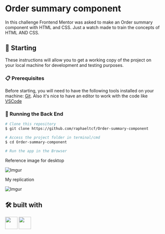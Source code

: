 # Order summary component

In this challenge Frontend Mentor was asked to make an Order summary component with HTML and CSS.
Just a watch made to train the concepts of HTML AND CSS. 

## 🚀 Starting

These instructions will allow you to get a working copy of the project on your local machine for development and testing purposes.

### 📋 Prerequisites

Before starting, you will need to have the following tools installed on your machine:
[Git](https://git-scm.com). 
Also it's nice to have an editor to work with the code like [VSCode](https://code.visualstudio.com/)

### 🎲 Running the Back End

```bash
# Clone this repository
$ git clone https://github.com/raphaeltcf/Order-summary-component

# Access the project folder in terminal/cmd
$ cd Order-summary-component

# Run the app in the Browser
```

Reference image for desktop

![Imgur](https://i.imgur.com/MGiUAJq.jpg)

My replication

![Imgur](https://i.imgur.com/wxRd0Zx.png)

## 🛠️ built with
<img src="https://cdn.jsdelivr.net/gh/devicons/devicon/icons/html5/html5-original.svg" width="40" height="40" />  <img src="https://cdn.jsdelivr.net/gh/devicons/devicon/icons/css3/css3-original.svg" width="40" height="40" />
